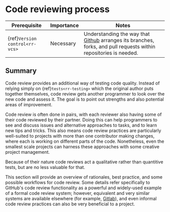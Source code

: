 # Code reviewing process

| Prerequisite | Importance | Notes |
| -------------|------------|-------|
| {ref}`Version control<rr-vcs>` | Necessary | Understanding the way that [Github](https://github.com) arranges its branches, forks, and pull requests within repositories is needed. |

## Summary

Code review provides an additional way of testing code quality.
Instead of relying simply on {ref}`tests<rr-testing>` which the original author puts together themselves, code review gets another programmer to look over the new code and assess it. The goal is to point out strengths and also potential areas of improvement.

Code review is often done in pairs, with each reviewer also having some of their code reviewed by their partner.
Doing this can help programmers to see and discuss issues and alternative approaches to tasks, and to learn new tips and tricks.
This also means code review practices are particularly well-suited to projects with more than one contributor making changes, where each is working on different parts of the code.
Nonetheless, even the smallest scale projects can harness these approaches with some creative project management.

Because of their nature code reviews act a qualitative rather than quantitive tests, but are no less valuable for that.

This section will provide an overview of rationales, best practice, and some possible workflows for code review.
Some details refer specifically to GitHub's code review functionality as a powerful and widely-used example of a formal code review system; however, equivalent and very similar systems are available elsewhere (for example, [Gitlab](https://about.gitlab.com)), and even informal code review practices can also be very beneficial to a project.
